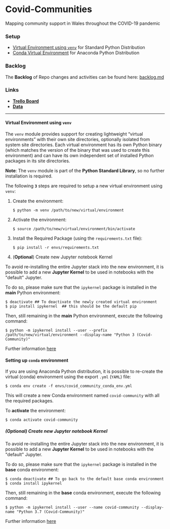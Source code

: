 # Covid-Communities
Mapping community support in Wales throughout the COVID-19 pandemic

### Setup 

- [Virtual Environment using `venv`](#venv) for Standard Python Distribution
- [Conda Virtual Environment](#conda) for Anaconda Python Distribution
    
### Backlog

The **Backlog** of Repo changes and activities can be found here: [backlog.md](backlog.md)  

### Links

* [**Trello Board**](https://trello.com/b/md6nzy26)
* [**Data**](https://trello.com/c/t76YK8VL)

---

<a name="venv"></a>
#### Virtual Environment using `venv`

The `venv` module provides support for creating lightweight “virtual environments” with their own site directories, 
optionally isolated from system site directories. 
Each virtual environment has its own Python binary 
(which matches the version of the binary that was used to create this environment) 
and can have its own independent set of installed Python packages in its site directories.

**Note**: The `venv` module is part of the **Python Standard Library**, so no further installation is required.

The following **`3`** steps are required to setup a new virtual environment using `venv`:

1. Create the environment:
    ```shell script
    $ python -m venv /path/to/new/virtual/environment
    ```
2. Activate the environment:
    ```shell script
    $ source /path/to/new/virtual/environment/bin/activate
    ```
3. Install the Required Package (using the `requirements.txt` file):
    ```shell script
    $ pip install -r envs/requirements.txt
    ```
4. (**Optional**) Create new Jupyter notebook Kernel

To avoid re-installing the entire Jupyter stack into the new environment, it is possible to 
add a new **Jupyter Kernel** to be used in notebooks with the "default" Jupyter.

To do so, please make sure that the `ipykernel` package is installed in the **main** Python environment:

```shell script
$ deactivate ## To deactivate the newly created virtual environment
$ pip install ipykernel  ## this should be the default pip 
```

Then, still remaining in the **main** Python environment, execute the following command:
```shell script
$ python -m ipykernel install --user --prefix /path/to/new/virtual/environment --display-name "Python 3 (Covid-Community)"
```

Further information [here](https://ipython.readthedocs.io/en/stable/install/kernel_install.html)

<a name="conda"></a>
#### Setting up `conda` environment

If you are using Anaconda Python distribution, it is possible to re-create the virtual (conda)
environment using the export `.yml` (`YAML`) file:

```shell script
$ conda env create -f envs/covid_community_conda_env.yml
```

This will create a new Conda environment named `covid-community` with all the required packages.

To **activate** the environment:
```shell script
$ conda activate covid-community
``` 

##### (**Optional**) Create new Jupyter notebook Kernel

To avoid re-installing the entire Jupyter stack into the new environment, it is possible to 
add a new **Jupyter Kernel** to be used in notebooks with the "default" Jupyter.

To do so, please make sure that the `ipykernel` package is installed in the **base** conda environment:

```shell script
$ conda deactivate ## To go back to the default base conda environment
$ conda install ipykernel 
```

Then, still remaining in the **base** conda environment, execute the following command:
```shell script
$ python -m ipykernel install --user --name covid-community --display-name "Python 3.7 (Covid-Community)"
```

Further information [here](https://ipython.readthedocs.io/en/stable/install/kernel_install.html)

